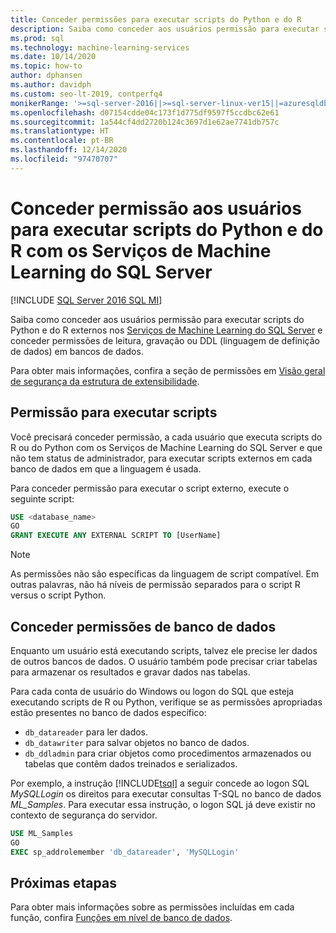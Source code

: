 ```yaml
---
title: Conceder permissões para executar scripts do Python e do R
description: Saiba como conceder aos usuários permissão para executar scripts do Python e do R externos nos Serviços de Machine Learning do SQL Server e conceder permissões de leitura, gravação ou DDL (linguagem de definição de dados) em bancos de dados.
ms.prod: sql
ms.technology: machine-learning-services
ms.date: 10/14/2020
ms.topic: how-to
author: dphansen
ms.author: davidph
ms.custom: seo-lt-2019, contperfq4
monikerRange: '>=sql-server-2016||>=sql-server-linux-ver15||=azuresqldb-mi-current'
ms.openlocfilehash: d07154cdde04c173f1d775df9597f5ccdbc62e61
ms.sourcegitcommit: 1a544cf4dd2720b124c3697d1e62ae7741db757c
ms.translationtype: HT
ms.contentlocale: pt-BR
ms.lasthandoff: 12/14/2020
ms.locfileid: "97470707"
---
```

# <a name="grant-users-permission-to-execute-python-and-r-scripts-with-sql-server-machine-learning-services"></a>Conceder permissão aos usuários para executar scripts do Python e do R com os Serviços de Machine Learning do SQL Server
[!INCLUDE [SQL Server 2016 SQL MI](../../includes/applies-to-version/sqlserver2016-asdbmi.md)]

Saiba como conceder aos usuários permissão para executar scripts do Python e do R externos nos [Serviços de Machine Learning do SQL Server](../sql-server-machine-learning-services.md) e conceder permissões de leitura, gravação ou DDL (linguagem de definição de dados) em bancos de dados.

Para obter mais informações, confira a seção de permissões em [Visão geral de segurança da estrutura de extensibilidade](../../machine-learning/concepts/security.md#permissions).

<a name="permissions-external-script"></a>

## <a name="permission-to-run-scripts"></a>Permissão para executar scripts

Você precisará conceder permissão, a cada usuário que executa scripts do R ou do Python com os Serviços de Machine Learning do SQL Server e que não tem status de administrador, para executar scripts externos em cada banco de dados em que a linguagem é usada.

Para conceder permissão para executar o script externo, execute o seguinte script:

```sql
USE <database_name>
GO
GRANT EXECUTE ANY EXTERNAL SCRIPT TO [UserName]
```

> [!NOTE]
> As permissões não são específicas da linguagem de script compatível. Em outras palavras, não há níveis de permissão separados para o script R versus o script Python.

<a name="permissions-db"></a>

## <a name="grant-databases-permissions"></a>Conceder permissões de banco de dados

Enquanto um usuário está executando scripts, talvez ele precise ler dados de outros bancos de dados. O usuário também pode precisar criar tabelas para armazenar os resultados e gravar dados nas tabelas.

Para cada conta de usuário do Windows ou logon do SQL que esteja executando scripts de R ou Python, verifique se as permissões apropriadas estão presentes no banco de dados específico: 

+ `db_datareader` para ler dados.
+ `db_datawriter` para salvar objetos no banco de dados.
+ `db_ddladmin` para criar objetos como procedimentos armazenados ou tabelas que contêm dados treinados e serializados.

Por exemplo, a instrução [!INCLUDE[tsql](../../includes/tsql-md.md)] a seguir concede ao logon SQL *MySQLLogin* os direitos para executar consultas T-SQL no banco de dados *ML_Samples*. Para executar essa instrução, o logon SQL já deve existir no contexto de segurança do servidor.

```sql
USE ML_Samples
GO
EXEC sp_addrolemember 'db_datareader', 'MySQLLogin'
```

## <a name="next-steps"></a>Próximas etapas

Para obter mais informações sobre as permissões incluídas em cada função, confira [Funções em nível de banco de dados](../../relational-databases/security/authentication-access/database-level-roles.md).
